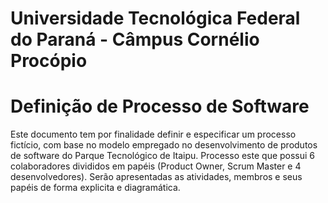 # Universidade Tecnológica Federal do Paraná - Câmpus Cornélio Procópio
# Definição de Processo de Software
Este documento tem por finalidade definir e especificar um processo fictício, com base no modelo empregado no desenvolvimento de produtos de software do Parque Tecnológico de Itaipu. Processo este que possui 6 colaboradores divididos em papéis (Product Owner, Scrum Master e 4 desenvolvedores). Serão apresentadas as atividades, membros e seus papéis de forma explicita e diagramática.
